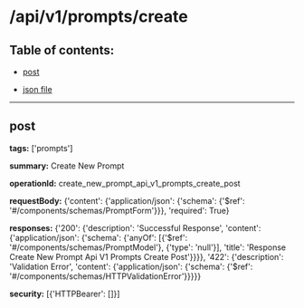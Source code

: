 # /api/v1/prompts/create

## Table of contents:
- [post](#post)

- [json file](./_api_v1_prompts_create.json)

---
<a name="post"></a>
## post

**tags:** ['prompts']

**summary:** Create New Prompt

**operationId:** create_new_prompt_api_v1_prompts_create_post

**requestBody:** {'content': {'application/json': {'schema': {'$ref': '#/components/schemas/PromptForm'}}}, 'required': True}

**responses:** {'200': {'description': 'Successful Response', 'content': {'application/json': {'schema': {'anyOf': [{'$ref': '#/components/schemas/PromptModel'}, {'type': 'null'}], 'title': 'Response Create New Prompt Api V1 Prompts Create Post'}}}}, '422': {'description': 'Validation Error', 'content': {'application/json': {'schema': {'$ref': '#/components/schemas/HTTPValidationError'}}}}}

**security:** [{'HTTPBearer': []}]

